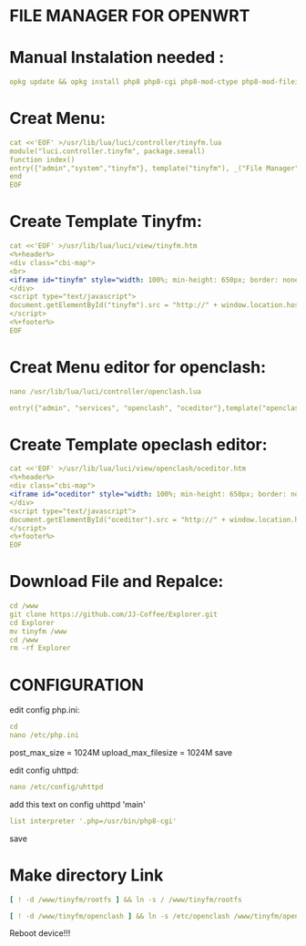 # FILE MANAGER FOR OPENWRT

# Manual Instalation needed :
```yaml
opkg update && opkg install php8 php8-cgi php8-mod-ctype php8-mod-fileinfo php8-mod-gettext php8-mod-gmp php8-mod-iconv php8-mod-mbstring php8-mod-pcntl php8-mod-session php8-mod-zip
```

# Creat Menu:
```yaml
cat <<'EOF' >/usr/lib/lua/luci/controller/tinyfm.lua
module("luci.controller.tinyfm", package.seeall)
function index()
entry({"admin","system","tinyfm"}, template("tinyfm"), _("File Manager"), 55).leaf=true
end
EOF
```
# Create Template Tinyfm:
```yaml
cat <<'EOF' >/usr/lib/lua/luci/view/tinyfm.htm
<%+header%>
<div class="cbi-map">
<br>
<iframe id="tinyfm" style="width: 100%; min-height: 650px; border: none; border-radius: 2px;"></iframe>
</div>
<script type="text/javascript">
document.getElementById("tinyfm").src = "http://" + window.location.hostname + "/tinyfm/tinyfm.php";
</script>
<%+footer%>
EOF
```
# Creat Menu editor for openclash:
```yaml
nano /usr/lib/lua/luci/controller/openclash.lua
```
```yaml
entry({"admin", "services", "openclash", "oceditor"},template("openclash/oceditor"),_("Config Editor"), 80).leaf = true
```

# Create Template opeclash editor:
```yaml
cat <<'EOF' >/usr/lib/lua/luci/view/openclash/oceditor.htm
<%+header%>
<div class="cbi-map">
<iframe id="oceditor" style="width: 100%; min-height: 650px; border: none; border-radius: 2px;"></iframe>
</div>
<script type="text/javascript">
document.getElementById("oceditor").src = "http://" + window.location.hostname + "/tinyfm/oceditor.php";
</script>
<%+footer%>
EOF
```


# Download File and Repalce:
```yaml
cd /www
git clone https://github.com/JJ-Coffee/Explorer.git
cd Explorer
mv tinyfm /www
cd /www
rm -rf Explorer

```
# CONFIGURATION
edit config php.ini:
```yaml
cd
nano /etc/php.ini
```
post_max_size = 1024M
upload_max_filesize = 1024M
save

edit config uhttpd:
```yaml
nano /etc/config/uhttpd
```
add this text on config uhttpd 'main'
```yaml
list interpreter '.php=/usr/bin/php8-cgi'
```
save


# Make directory Link


```yaml
[ ! -d /www/tinyfm/rootfs ] && ln -s / /www/tinyfm/rootfs
```
```yaml
[ ! -d /www/tinyfm/openclash ] && ln -s /etc/openclash /www/tinyfm/openclash
```
Reboot device!!!

